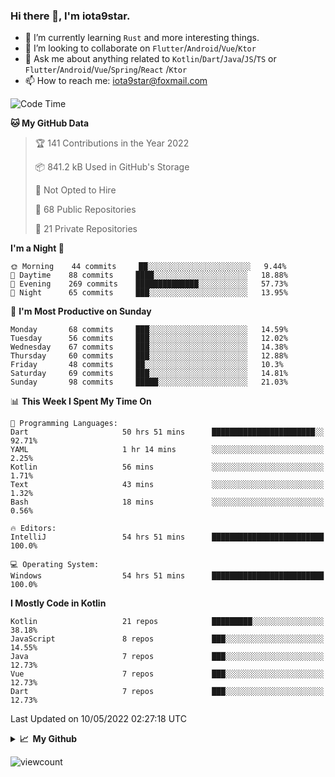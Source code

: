 ### Hi there 👋, I'm iota9star.

- 🌱 I’m currently learning `Rust` and more interesting things.
- 👯 I’m looking to collaborate on `Flutter`/`Android`/`Vue`/`Ktor`
- 💬 Ask me about anything related to `Kotlin`/`Dart`/`Java`/`JS`/`TS` or `Flutter`/`Android`/`Vue`/`Spring`/`React`
  /`Ktor`
- 📫 How to reach me: [iota9star@foxmail.com](iota9star@foxmail.com)



<!--START_SECTION:waka-->
![Code Time](http://img.shields.io/badge/Code%20Time-2%2C916%20hrs%2050%20mins-blue)

**🐱 My GitHub Data** 

> 🏆 141 Contributions in the Year 2022
 > 
> 📦 841.2 kB Used in GitHub's Storage 
 > 
> 🚫 Not Opted to Hire
 > 
> 📜 68 Public Repositories 
 > 
> 🔑 21 Private Repositories  
 > 
**I'm a Night 🦉** 

```text
🌞 Morning    44 commits     ██░░░░░░░░░░░░░░░░░░░░░░░   9.44% 
🌆 Daytime    88 commits     ████░░░░░░░░░░░░░░░░░░░░░   18.88% 
🌃 Evening    269 commits    ██████████████░░░░░░░░░░░   57.73% 
🌙 Night      65 commits     ███░░░░░░░░░░░░░░░░░░░░░░   13.95%

```
📅 **I'm Most Productive on Sunday** 

```text
Monday       68 commits     ███░░░░░░░░░░░░░░░░░░░░░░   14.59% 
Tuesday      56 commits     ███░░░░░░░░░░░░░░░░░░░░░░   12.02% 
Wednesday    67 commits     ███░░░░░░░░░░░░░░░░░░░░░░   14.38% 
Thursday     60 commits     ███░░░░░░░░░░░░░░░░░░░░░░   12.88% 
Friday       48 commits     ██░░░░░░░░░░░░░░░░░░░░░░░   10.3% 
Saturday     69 commits     ███░░░░░░░░░░░░░░░░░░░░░░   14.81% 
Sunday       98 commits     █████░░░░░░░░░░░░░░░░░░░░   21.03%

```


📊 **This Week I Spent My Time On** 

```text
💬 Programming Languages: 
Dart                     50 hrs 51 mins      ███████████████████████░░   92.71% 
YAML                     1 hr 14 mins        ░░░░░░░░░░░░░░░░░░░░░░░░░   2.25% 
Kotlin                   56 mins             ░░░░░░░░░░░░░░░░░░░░░░░░░   1.71% 
Text                     43 mins             ░░░░░░░░░░░░░░░░░░░░░░░░░   1.32% 
Bash                     18 mins             ░░░░░░░░░░░░░░░░░░░░░░░░░   0.56%

🔥 Editors: 
IntelliJ                 54 hrs 51 mins      █████████████████████████   100.0%

💻 Operating System: 
Windows                  54 hrs 51 mins      █████████████████████████   100.0%

```

**I Mostly Code in Kotlin** 

```text
Kotlin                   21 repos            █████████░░░░░░░░░░░░░░░░   38.18% 
JavaScript               8 repos             ███░░░░░░░░░░░░░░░░░░░░░░   14.55% 
Java                     7 repos             ███░░░░░░░░░░░░░░░░░░░░░░   12.73% 
Vue                      7 repos             ███░░░░░░░░░░░░░░░░░░░░░░   12.73% 
Dart                     7 repos             ███░░░░░░░░░░░░░░░░░░░░░░   12.73%

```



 Last Updated on 10/05/2022 02:27:18 UTC
<!--END_SECTION:waka-->

<details>
  <summary><b>📈&nbsp;&nbsp;My Github</b></summary>
  <br>
  <img src='https://github-profile-trophy.vercel.app/?username=iota9star'>
  <img src='https://bad-apple-github-readme.vercel.app/api?show_bg=1&username=iota9star&hide_title=true'>
  <img src='http://cr-skills-chart-widget.azurewebsites.net/api/api?username=iota9star'>
</details>


![viewcount](https://count.getloli.com/get/@iota9star?theme=rule34)
